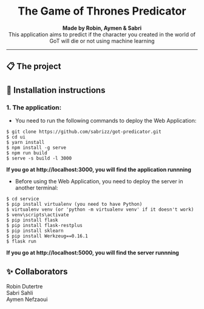 <h1 align="center">
    The Game of Thrones Predicator
</h1>

<p align="center">
  <strong>Made by Robin, Aymen & Sabri</strong><br>
  This application aims to predict if the character you created in the world of GoT will die or not using machine learning
</p>

*******************

## 📋 The project




## 🚀 Installation instructions

### 1. The application:
* You need to run the following commands to deploy the Web Application:
```
$ git clone https://github.com/sabrizz/got-predicator.git
$ cd ui
$ yarn install
$ npm install -g serve
$ npm run build
$ serve -s build -l 3000
```

**If you go at http://localhost:3000, you will find the application runnning**


* Before using the Web Application, you need to deploy the server in another terminal:
```
$ cd service
$ pip install virtualenv (you need to have Python)
$ virtualenv venv (or 'python -m virtualenv venv' if it doesn't work)
$ venv\scripts\activate
$ pip install flask
$ pip install flask-restplus
$ pip install sklearn
$ pip install Werkzeug==0.16.1
$ flask run
```
**If you go at http://localhost:5000, you will find the server runnning**

## ✨ Collaborators

Robin Dutertre  
Sabri Sahli   
Aymen Nefzaoui
